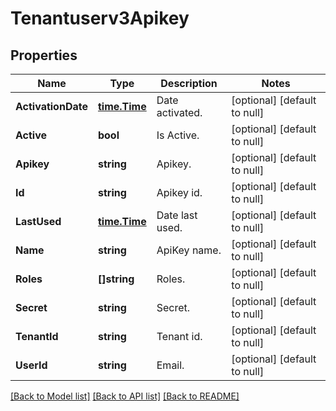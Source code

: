 # Tenantuserv3Apikey

## Properties
Name | Type | Description | Notes
------------ | ------------- | ------------- | -------------
**ActivationDate** | [**time.Time**](time.Time.md) | Date activated. | [optional] [default to null]
**Active** | **bool** | Is Active. | [optional] [default to null]
**Apikey** | **string** | Apikey. | [optional] [default to null]
**Id** | **string** | Apikey id. | [optional] [default to null]
**LastUsed** | [**time.Time**](time.Time.md) | Date last used. | [optional] [default to null]
**Name** | **string** | ApiKey name. | [optional] [default to null]
**Roles** | **[]string** | Roles. | [optional] [default to null]
**Secret** | **string** | Secret. | [optional] [default to null]
**TenantId** | **string** | Tenant id. | [optional] [default to null]
**UserId** | **string** | Email. | [optional] [default to null]

[[Back to Model list]](../README.md#documentation-for-models) [[Back to API list]](../README.md#documentation-for-api-endpoints) [[Back to README]](../README.md)

